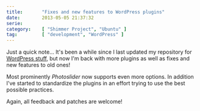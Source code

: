```yaml
---
title:       "Fixes and new features to WordPress plugins"
date:        2013-05-05 21:37:32
serie:       
category:    [ "Shimmer Project", "Ubuntu" ]
tag:         [ "development", "WordPress" ]
---
```


Just a quick note... It's been a while since I last updated my repository for [WordPress stuff](https://github.com/knomepasi/WordPress/), but now I'm back with more plugins as well as fixes and new features to old ones!

Most prominently *Photoslider* now supports even more options. In addition I've started to standardize the plugins in an effort trying to use the best possible practices.

Again, all feedback and patches are welcome!
